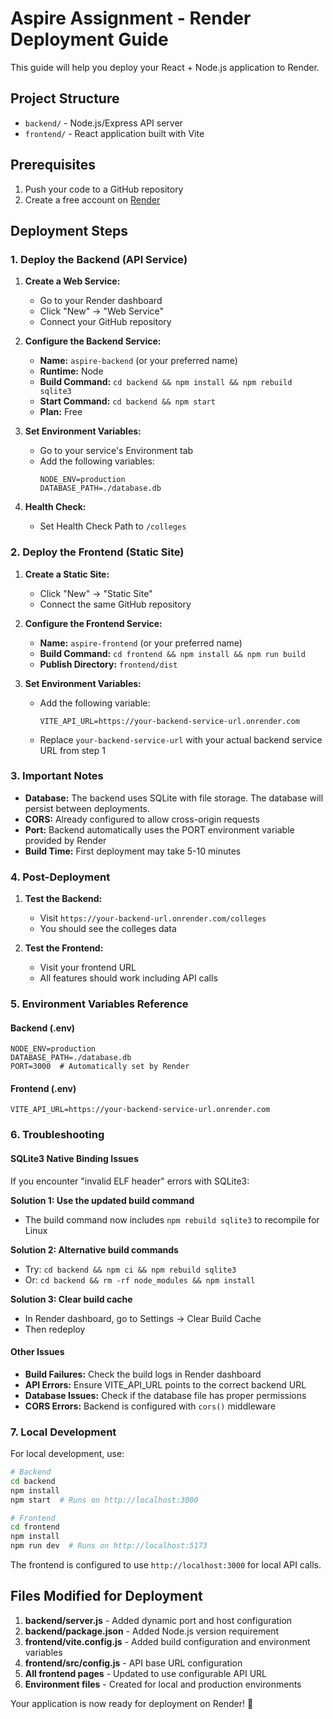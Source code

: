 # Aspire Assignment - Render Deployment Guide

This guide will help you deploy your React + Node.js application to Render.

## Project Structure
- `backend/` - Node.js/Express API server
- `frontend/` - React application built with Vite

## Prerequisites
1. Push your code to a GitHub repository
2. Create a free account on [Render](https://render.com)

## Deployment Steps

### 1. Deploy the Backend (API Service)

1. **Create a Web Service:**
   - Go to your Render dashboard
   - Click "New" → "Web Service"
   - Connect your GitHub repository

2. **Configure the Backend Service:**
   - **Name:** `aspire-backend` (or your preferred name)
   - **Runtime:** Node
   - **Build Command:** `cd backend && npm install && npm rebuild sqlite3`
   - **Start Command:** `cd backend && npm start`
   - **Plan:** Free

3. **Set Environment Variables:**
   - Go to your service's Environment tab
   - Add the following variables:
     ```
     NODE_ENV=production
     DATABASE_PATH=./database.db
     ```

4. **Health Check:**
   - Set Health Check Path to `/colleges`

### 2. Deploy the Frontend (Static Site)

1. **Create a Static Site:**
   - Click "New" → "Static Site"
   - Connect the same GitHub repository

2. **Configure the Frontend Service:**
   - **Name:** `aspire-frontend` (or your preferred name)
   - **Build Command:** `cd frontend && npm install && npm run build`
   - **Publish Directory:** `frontend/dist`

3. **Set Environment Variables:**
   - Add the following variable:
     ```
     VITE_API_URL=https://your-backend-service-url.onrender.com
     ```
   - Replace `your-backend-service-url` with your actual backend service URL from step 1

### 3. Important Notes

- **Database:** The backend uses SQLite with file storage. The database will persist between deployments.
- **CORS:** Already configured to allow cross-origin requests
- **Port:** Backend automatically uses the PORT environment variable provided by Render
- **Build Time:** First deployment may take 5-10 minutes

### 4. Post-Deployment

1. **Test the Backend:**
   - Visit `https://your-backend-url.onrender.com/colleges`
   - You should see the colleges data

2. **Test the Frontend:**
   - Visit your frontend URL
   - All features should work including API calls

### 5. Environment Variables Reference

#### Backend (.env)
```
NODE_ENV=production
DATABASE_PATH=./database.db
PORT=3000  # Automatically set by Render
```

#### Frontend (.env)
```
VITE_API_URL=https://your-backend-service-url.onrender.com
```

### 6. Troubleshooting

#### SQLite3 Native Binding Issues
If you encounter "invalid ELF header" errors with SQLite3:

**Solution 1: Use the updated build command**
- The build command now includes `npm rebuild sqlite3` to recompile for Linux

**Solution 2: Alternative build commands**
- Try: `cd backend && npm ci && npm rebuild sqlite3`
- Or: `cd backend && rm -rf node_modules && npm install`

**Solution 3: Clear build cache**
- In Render dashboard, go to Settings → Clear Build Cache
- Then redeploy

#### Other Issues
- **Build Failures:** Check the build logs in Render dashboard
- **API Errors:** Ensure VITE_API_URL points to the correct backend URL
- **Database Issues:** Check if the database file has proper permissions
- **CORS Errors:** Backend is configured with `cors()` middleware

### 7. Local Development

For local development, use:
```bash
# Backend
cd backend
npm install
npm start  # Runs on http://localhost:3000

# Frontend
cd frontend
npm install
npm run dev  # Runs on http://localhost:5173
```

The frontend is configured to use `http://localhost:3000` for local API calls.

## Files Modified for Deployment

1. **backend/server.js** - Added dynamic port and host configuration
2. **backend/package.json** - Added Node.js version requirement
3. **frontend/vite.config.js** - Added build configuration and environment variables
4. **frontend/src/config.js** - API base URL configuration
5. **All frontend pages** - Updated to use configurable API URL
6. **Environment files** - Created for local and production environments

Your application is now ready for deployment on Render! 🚀